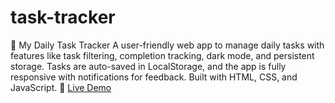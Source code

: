 # task-tracker
🌟 My Daily Task Tracker A user-friendly web app to manage daily tasks with features like task filtering, completion tracking, dark mode, and persistent storage. Tasks are auto-saved in LocalStorage, and the app is fully responsive with notifications for feedback. Built with HTML, CSS, and JavaScript.  🔗 [Live Demo](https://arpita-priyadarshinee.github.io/task-tracker/)


